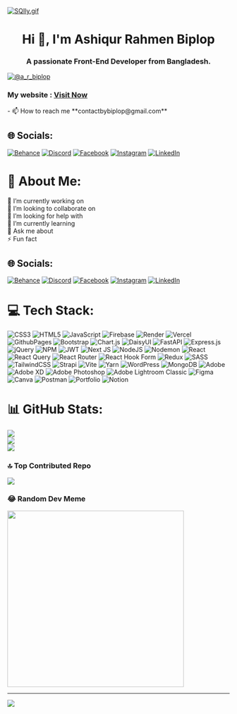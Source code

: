 [![SQIly.gif](https://s11.gifyu.com/images/SQIly.gif)](https://gifyu.com/image/SQIly)

<h1 align="center">Hi 👋, I'm Ashiqur Rahmen Biplop</h1>
<h3 align="center">A passionate Front-End Developer from Bangladesh.</h3>


<p align="left"> <a href="https://twitter.com/@a_r_biplop" target="blank"><img src="https://img.shields.io/twitter/follow/@a_r_biplop?logo=twitter&style=for-the-badge" alt="@a_r_biplop" /></a> </p>
<h3>My website : <a href="https://portfolio-ashiqur-rahman-biplop.netlify.app" rel="follow" >Visit Now</a></h3>
- 📫 How to reach me **contactbybiplop@gmail.com**

## 🌐 Socials:
[![Behance](https://img.shields.io/badge/Behance-1769ff?logo=behance&logoColor=white)](https://behance.net/https://www.behance.net/ashiqur-r-biplop) [![Discord](https://img.shields.io/badge/Discord-%237289DA.svg?logo=discord&logoColor=white)](https://discord.gg/ashiqurrahmanbiplop) [![Facebook](https://img.shields.io/badge/Facebook-%231877F2.svg?logo=Facebook&logoColor=white)](https://facebook.com/https://www.facebook.com/BBTT.biplop22/) [![Instagram](https://img.shields.io/badge/Instagram-%23E4405F.svg?logo=Instagram&logoColor=white)](https://instagram.com/https://www.instagram.com/mohammad_ashiqur_rahman_biplop/) [![LinkedIn](https://img.shields.io/badge/LinkedIn-%230077B5.svg?logo=linkedin&logoColor=white)](https://linkedin.com/in/https://www.linkedin.com/in/ashiqur-r-biplop/) 
<br />
# 💫 About Me:
🔭 I’m currently working on<br>👯 I’m looking to collaborate on<br>🤝 I’m looking for help with<br>🌱 I’m currently learning<br>💬 Ask me about<br>⚡ Fun fact


## 🌐 Socials:
[![Behance](https://img.shields.io/badge/Behance-1769ff?logo=behance&logoColor=white)](https://behance.net/ashiqur-r-biplop) [![Discord](https://img.shields.io/badge/Discord-%237289DA.svg?logo=discord&logoColor=white)](https://discord.gg/ashiqurrahmanbiplop) [![Facebook](https://img.shields.io/badge/Facebook-%231877F2.svg?logo=Facebook&logoColor=white)](https://facebook.com/BBTT.biplop22) [![Instagram](https://img.shields.io/badge/Instagram-%23E4405F.svg?logo=Instagram&logoColor=white)](https://instagram.com/moammad_ashiqur_rahman_biplop) [![LinkedIn](https://img.shields.io/badge/LinkedIn-%230077B5.svg?logo=linkedin&logoColor=white)](https://linkedin.com/in/ashiqur-r-biplop) 

# 💻 Tech Stack:
![CSS3](https://img.shields.io/badge/css3-%231572B6.svg?style=plastic&logo=css3&logoColor=white) ![HTML5](https://img.shields.io/badge/html5-%23E34F26.svg?style=plastic&logo=html5&logoColor=white) ![JavaScript](https://img.shields.io/badge/javascript-%23323330.svg?style=plastic&logo=javascript&logoColor=%23F7DF1E) ![Firebase](https://img.shields.io/badge/firebase-%23039BE5.svg?style=plastic&logo=firebase) ![Render](https://img.shields.io/badge/Render-%46E3B7.svg?style=plastic&logo=render&logoColor=white) ![Vercel](https://img.shields.io/badge/vercel-%23000000.svg?style=plastic&logo=vercel&logoColor=white) ![GithubPages](https://img.shields.io/badge/github%20pages-121013?style=plastic&logo=github&logoColor=white) ![Bootstrap](https://img.shields.io/badge/bootstrap-%238511FA.svg?style=plastic&logo=bootstrap&logoColor=white) ![Chart.js](https://img.shields.io/badge/chart.js-F5788D.svg?style=plastic&logo=chart.js&logoColor=white) ![DaisyUI](https://img.shields.io/badge/daisyui-5A0EF8?style=plastic&logo=daisyui&logoColor=white) ![FastAPI](https://img.shields.io/badge/FastAPI-005571?style=plastic&logo=fastapi) ![Express.js](https://img.shields.io/badge/express.js-%23404d59.svg?style=plastic&logo=express&logoColor=%2361DAFB) ![jQuery](https://img.shields.io/badge/jquery-%230769AD.svg?style=plastic&logo=jquery&logoColor=white) ![NPM](https://img.shields.io/badge/NPM-%23CB3837.svg?style=plastic&logo=npm&logoColor=white) ![JWT](https://img.shields.io/badge/JWT-black?style=plastic&logo=JSON%20web%20tokens) ![Next JS](https://img.shields.io/badge/Next-black?style=plastic&logo=next.js&logoColor=white) ![NodeJS](https://img.shields.io/badge/node.js-6DA55F?style=plastic&logo=node.js&logoColor=white) ![Nodemon](https://img.shields.io/badge/NODEMON-%23323330.svg?style=plastic&logo=nodemon&logoColor=%BBDEAD) ![React](https://img.shields.io/badge/react-%2320232a.svg?style=plastic&logo=react&logoColor=%2361DAFB) ![React Query](https://img.shields.io/badge/-React%20Query-FF4154?style=plastic&logo=react%20query&logoColor=white) ![React Router](https://img.shields.io/badge/React_Router-CA4245?style=plastic&logo=react-router&logoColor=white) ![React Hook Form](https://img.shields.io/badge/React%20Hook%20Form-%23EC5990.svg?style=plastic&logo=reacthookform&logoColor=white) ![Redux](https://img.shields.io/badge/redux-%23593d88.svg?style=plastic&logo=redux&logoColor=white) ![SASS](https://img.shields.io/badge/SASS-hotpink.svg?style=plastic&logo=SASS&logoColor=white) ![TailwindCSS](https://img.shields.io/badge/tailwindcss-%2338B2AC.svg?style=plastic&logo=tailwind-css&logoColor=white) ![Strapi](https://img.shields.io/badge/strapi-%232E7EEA.svg?style=plastic&logo=strapi&logoColor=white) ![Vite](https://img.shields.io/badge/vite-%23646CFF.svg?style=plastic&logo=vite&logoColor=white) ![Yarn](https://img.shields.io/badge/yarn-%232C8EBB.svg?style=plastic&logo=yarn&logoColor=white) ![WordPress](https://img.shields.io/badge/WordPress-%23117AC9.svg?style=plastic&logo=WordPress&logoColor=white) ![MongoDB](https://img.shields.io/badge/MongoDB-%234ea94b.svg?style=plastic&logo=mongodb&logoColor=white) ![Adobe](https://img.shields.io/badge/adobe-%23FF0000.svg?style=plastic&logo=adobe&logoColor=white) ![Adobe XD](https://img.shields.io/badge/Adobe%20XD-470137?style=plastic&logo=Adobe%20XD&logoColor=#FF61F6) ![Adobe Photoshop](https://img.shields.io/badge/adobe%20photoshop-%2331A8FF.svg?style=plastic&logo=adobe%20photoshop&logoColor=white) ![Adobe Lightroom Classic](https://img.shields.io/badge/Adobe%20Lightroom%20Classic-31A8FF.svg?style=plastic&logo=Adobe%20Lightroom%20Classic&logoColor=white) ![Figma](https://img.shields.io/badge/figma-%23F24E1E.svg?style=plastic&logo=figma&logoColor=white) ![Canva](https://img.shields.io/badge/Canva-%2300C4CC.svg?style=plastic&logo=Canva&logoColor=white) ![Postman](https://img.shields.io/badge/Postman-FF6C37?style=plastic&logo=postman&logoColor=white) ![Portfolio](https://img.shields.io/badge/Portfolio-%23000000.svg?style=plastic&logo=firefox&logoColor=#FF7139) ![Notion](https://img.shields.io/badge/Notion-%23000000.svg?style=plastic&logo=notion&logoColor=white)
# 📊 GitHub Stats:
![](https://github-readme-stats.vercel.app/api?username=ashiqur-r-biplop&theme=radical&hide_border=false&include_all_commits=false&count_private=false)<br/>
![](https://github-readme-streak-stats.herokuapp.com/?user=ashiqur-r-biplop&theme=radical&hide_border=false)<br/>
![](https://github-readme-stats.vercel.app/api/top-langs/?username=ashiqur-r-biplop&theme=radical&hide_border=false&include_all_commits=false&count_private=false&layout=compact)

### 🔝 Top Contributed Repo
![](https://github-contributor-stats.vercel.app/api?username=ashiqur-r-biplop&limit=5&theme=radical&combine_all_yearly_contributions=true)

### 😂 Random Dev Meme
<img src='https://randommeme-five.vercel.app/' style="height: 400px;"/>

---
[![](https://visitcount.itsvg.in/api?id=ashiqur-r-biplop&icon=6&color=1)](https://visitcount.itsvg.in)

<!-- Proudly created with GPRM ( https://gprm.itsvg.in ) -->
